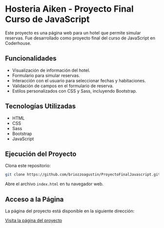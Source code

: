 # Hosteria Aiken - Proyecto Final Curso de JavaScript

Este proyecto es una página web para un hotel que permite simular reservas. Fue desarrollado como proyecto final del curso de JavaScript en Coderhouse.

## Funcionalidades

- Visualización de información del hotel.
- Formulario para simular reservas.
- Interacción con el usuario para seleccionar fechas y habitaciones.
- Validación de campos en el formulario de reserva.
- Estilos personalizados con CSS y Sass, incluyendo Bootstrap.

## Tecnologías Utilizadas

- HTML
- CSS
- Sass
- Bootstrap
- JavaScript

## Ejecución del Proyecto

Clona este repositorio:

```bash
git clone https://github.com/briozzoagustin/ProyectoFinalJavascript.git
```

Abre el archivo `index.html` en tu navegador web.

## Acceso a la Página

La página del proyecto está disponible en la siguiente dirección:

[Visita la página del proyecto](https://aikenhosteria.netlify.app/)
